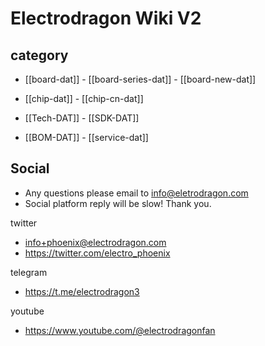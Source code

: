 
# Electrodragon Wiki V2 


## category 

- [[board-dat]] - [[board-series-dat]] - [[board-new-dat]]

- [[chip-dat]] - [[chip-cn-dat]]
  
- [[Tech-DAT]] - [[SDK-DAT]]
  
- [[BOM-DAT]] - [[service-dat]]


## Social 

- Any questions please email to info@eletrodragon.com
- Social platform reply will be slow! Thank you. 


twitter
- info+phoenix@electrodragon.com
- https://twitter.com/electro_phoenix
  
telegram
- https://t.me/electrodragon3
  
youtube 
- https://www.youtube.com/@electrodragonfan



